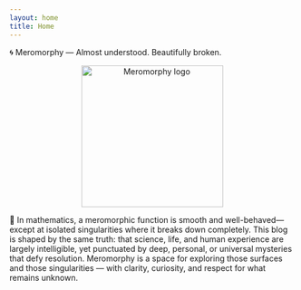 ```yaml
---
layout: home
title: Home
---
```


🌀 Meromorphy — Almost understood. Beautifully broken.

<p align="center">
  <img src="{{ '/assets/images/Meromorphy.png' | relative_url }}" alt="Meromorphy logo" style="display:block; margin:auto; width:250px; max-width:80%;"/>
</p>

📜 In mathematics, a meromorphic function is smooth and well-behaved—except at isolated singularities where it breaks down completely. This blog is shaped by the same truth: that science, life, and human experience are largely intelligible, yet punctuated by deep, personal, or universal mysteries that defy resolution. Meromorphy is a space for exploring those surfaces and those singularities — with clarity, curiosity, and respect for what remains unknown.
